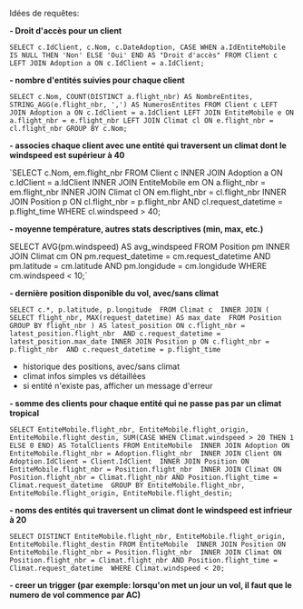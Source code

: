 Idées de requêtes:

**- Droit d'accès pour un client**

  `SELECT
    c.IdClient,
    c.Nom,
    c.DateAdoption,
    CASE WHEN a.IdEntiteMobile IS NULL THEN 'Non' ELSE 'Oui' END AS "Droit d'accès"
  FROM
      Client c
  LEFT JOIN
      Adoption a ON c.IdClient = a.IdClient;`

**- nombre d'entités suivies pour chaque client**

  `SELECT c.Nom, COUNT(DISTINCT a.flight_nbr) AS NombreEntites, STRING_AGG(e.flight_nbr, ',') AS NumerosEntites
  FROM Client c
  LEFT JOIN Adoption a ON c.IdClient = a.IdClient
  LEFT JOIN EntiteMobile e ON a.flight_nbr = e.flight_nbr
  LEFT JOIN Climat cl ON e.flight_nbr = cl.flight_nbr
  GROUP BY c.Nom;`



**- associes chaque client avec une entité qui traversent un climat dont le windspeed est supérieur à 40**

  `SELECT c.Nom, em.flight_nbr
  FROM Client c
  INNER JOIN Adoption a ON c.IdClient = a.IdClient
  INNER JOIN EntiteMobile em ON a.flight_nbr = em.flight_nbr
  INNER JOIN Climat cl ON em.flight_nbr = cl.flight_nbr
  INNER JOIN Position p ON cl.flight_nbr = p.flight_nbr AND cl.request_datetime = p.flight_time
  WHERE cl.windspeed > 40;

  
**- moyenne température, autres stats descriptives (min, max, etc.)**

  SELECT AVG(pm.windspeed) AS avg_windspeed
  FROM Position pm
  INNER JOIN Climat cm ON pm.request_datetime = cm.request_datetime
      AND pm.latitude = cm.latitude 
      AND pm.longidude = cm.longidude
  WHERE cm.windspeed < 10;`
  
**- dernière position disponible du vol, avec/sans climat**

  `SELECT c.*, p.latitude, p.longitude 
  FROM Climat c 
  INNER JOIN (
      SELECT flight_nbr, MAX(request_datetime) AS max_date 
      FROM Position 
      GROUP BY flight_nbr
  ) AS latest_position ON c.flight_nbr = latest_position.flight_nbr 
                         AND c.request_datetime = latest_position.max_date
  INNER JOIN Position p ON c.flight_nbr = p.flight_nbr 
                         AND c.request_datetime = p.flight_time`

- historique des positions, avec/sans climat
- climat infos simples vs détaillées
- si entité n'existe pas, afficher un message d'erreur

**- somme des clients pour chaque entité qui ne passe pas par un climat tropical**

  `SELECT EntiteMobile.flight_nbr, EntiteMobile.flight_origin, EntiteMobile.flight_destin, SUM(CASE WHEN Climat.windspeed > 20 THEN 1 ELSE 0 END) AS TotalClients
  FROM EntiteMobile 
  INNER JOIN Adoption ON EntiteMobile.flight_nbr = Adoption.flight_nbr 
  INNER JOIN Client ON Adoption.IdClient = Client.IdClient 
  INNER JOIN Position ON EntiteMobile.flight_nbr = Position.flight_nbr 
  INNER JOIN Climat ON Position.flight_nbr = Climat.flight_nbr AND Position.flight_time = Climat.request_datetime 
  GROUP BY EntiteMobile.flight_nbr, EntiteMobile.flight_origin, EntiteMobile.flight_destin;`

  
**- noms des entités qui traversent un climat dont le windspeed est infrieur à 20**

  `SELECT DISTINCT EntiteMobile.flight_nbr, EntiteMobile.flight_origin, EntiteMobile.flight_destin
  FROM EntiteMobile 
  INNER JOIN Position ON EntiteMobile.flight_nbr = Position.flight_nbr 
  INNER JOIN Climat ON Position.flight_nbr = Climat.flight_nbr AND Position.flight_time = Climat.request_datetime 
  WHERE Climat.windspeed < 20;`
  
**- creer un trigger (par exemple: lorsqu'on met un jour un vol, il faut que le numero de vol commence par AC)**
